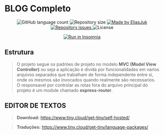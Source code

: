 # BLOG Completo


<p align="center">
  <img alt="GitHub language count" src="https://img.shields.io/github/languages/count/EliasJuk/blog-completo">	
  <img alt="Repository size" src="https://img.shields.io/github/repo-size/EliasJuk/blog-completo">
	
  <a href="https://www.linkedin.com/in/eliaspjuk/">
    <img alt="Made by EliasJuk" src="https://img.shields.io/badge/made%20by-EliasJuk-%2304D361">
  </a>
  
  
  <a href="https://github.com/EliasJuk/blog-completo/issues">
    <img alt="Repository issues" src="https://img.shields.io/github/issues/EliasJuk/blog-completo">
  </a>
  
  <img alt="License" src="https://img.shields.io/badge/license-MIT-brightgreen"> 
<p>
	
<p align="center">
	<a href="https://raw.githubusercontent.com/EliasJuk/blog-completo/master/readme/Insomnia_2020-04-04.json"><img src="https://insomnia.rest/images/run.svg" alt="Run in Insomnia"></a>
</p>


## Estrutura
>O projeto segue os padrões de projeto no modelo **MVC (Model View Controller)** ou seja a aplicação é divida por funcionalidades em varios arquivos separados que trabalham de forma independente entre si, onde os mesmos são invocados quando realmente são necessarios.
>O responsavel por controlar as rotas fora do arquivo principal do projeto é um module chamado **express-router**.

## EDITOR DE TEXTOS
>**Download:** https://www.tiny.cloud/get-tiny/self-hosted/

>**Traduções:** https://www.tiny.cloud/get-tiny/language-packages/